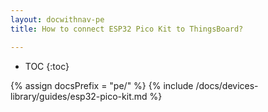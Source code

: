 ```yaml
---
layout: docwithnav-pe
title: How to connect ESP32 Pico Kit to ThingsBoard?

---
```


* TOC
{:toc}

{% assign docsPrefix = "pe/" %}
{% include /docs/devices-library/guides/esp32-pico-kit.md %}
